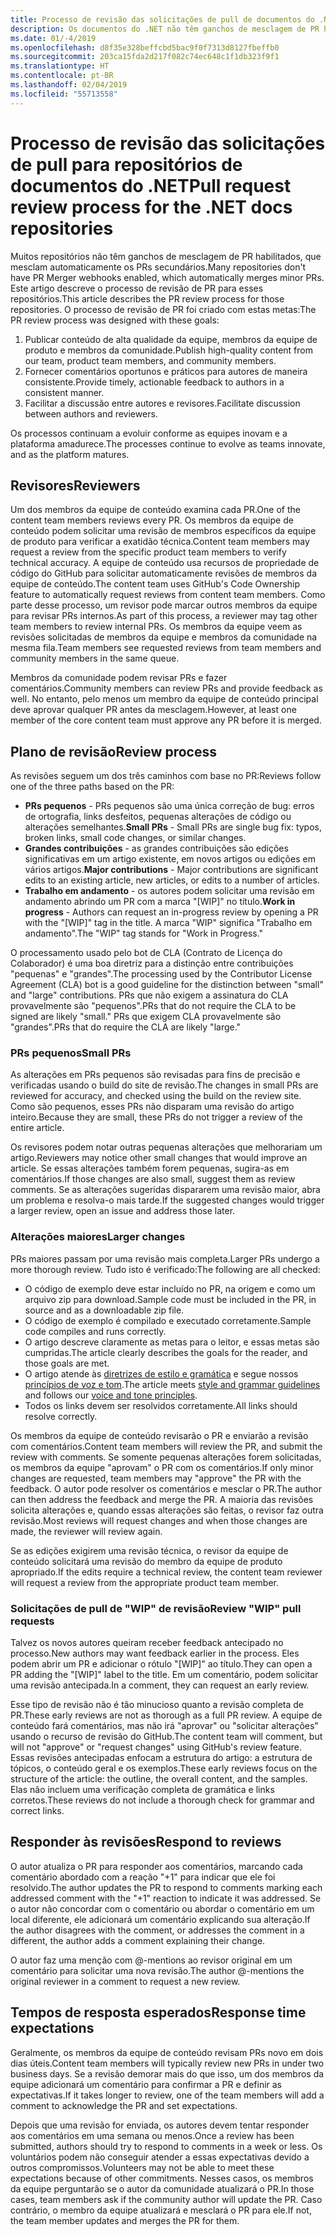 ```yaml
---
title: Processo de revisão das solicitações de pull de documentos do .NET
description: Os documentos do .NET não têm ganchos de mesclagem de PR habilitados. Este artigo descreve o processo de PR para esses repositórios
ms.date: 01/-4/2019
ms.openlocfilehash: d8f35e328beffcbd5bac9f0f7313d8127fbeffb0
ms.sourcegitcommit: 203ca15fda2d217f082c74ec648c1f1db323f9f1
ms.translationtype: HT
ms.contentlocale: pt-BR
ms.lasthandoff: 02/04/2019
ms.locfileid: "55713558"
---
```

# <a name="pull-request-review-process-for-the-net-docs-repositories"></a><span data-ttu-id="37d6c-104">Processo de revisão das solicitações de pull para repositórios de documentos do .NET</span><span class="sxs-lookup"><span data-stu-id="37d6c-104">Pull request review process for the .NET docs repositories</span></span>

<span data-ttu-id="37d6c-105">Muitos repositórios não têm ganchos de mesclagem de PR habilitados, que mesclam automaticamente os PRs secundários.</span><span class="sxs-lookup"><span data-stu-id="37d6c-105">Many repositories don't have PR Merger webhooks enabled, which automatically merges minor PRs.</span></span> <span data-ttu-id="37d6c-106">Este artigo descreve o processo de revisão de PR para esses repositórios.</span><span class="sxs-lookup"><span data-stu-id="37d6c-106">This article describes the PR review process for those repositories.</span></span> <span data-ttu-id="37d6c-107">O processo de revisão de PR foi criado com estas metas:</span><span class="sxs-lookup"><span data-stu-id="37d6c-107">The PR review process was designed with these goals:</span></span>

1. <span data-ttu-id="37d6c-108">Publicar conteúdo de alta qualidade da equipe, membros da equipe de produto e membros da comunidade.</span><span class="sxs-lookup"><span data-stu-id="37d6c-108">Publish high-quality content from our team, product team members, and community members.</span></span>
1. <span data-ttu-id="37d6c-109">Fornecer comentários oportunos e práticos para autores de maneira consistente.</span><span class="sxs-lookup"><span data-stu-id="37d6c-109">Provide timely, actionable feedback to authors in a consistent manner.</span></span>
1. <span data-ttu-id="37d6c-110">Facilitar a discussão entre autores e revisores.</span><span class="sxs-lookup"><span data-stu-id="37d6c-110">Facilitate discussion between authors and reviewers.</span></span>

<span data-ttu-id="37d6c-111">Os processos continuam a evoluir conforme as equipes inovam e a plataforma amadurece.</span><span class="sxs-lookup"><span data-stu-id="37d6c-111">The processes continue to evolve as teams innovate, and as the platform matures.</span></span>

## <a name="reviewers"></a><span data-ttu-id="37d6c-112">Revisores</span><span class="sxs-lookup"><span data-stu-id="37d6c-112">Reviewers</span></span>

<span data-ttu-id="37d6c-113">Um dos membros da equipe de conteúdo examina cada PR.</span><span class="sxs-lookup"><span data-stu-id="37d6c-113">One of the content team members reviews every PR.</span></span> <span data-ttu-id="37d6c-114">Os membros da equipe de conteúdo podem solicitar uma revisão de membros específicos da equipe de produto para verificar a exatidão técnica.</span><span class="sxs-lookup"><span data-stu-id="37d6c-114">Content team members may request a review from the specific product team members to verify technical accuracy.</span></span> <span data-ttu-id="37d6c-115">A equipe de conteúdo usa recursos de propriedade de código do GitHub para solicitar automaticamente revisões de membros da equipe de conteúdo.</span><span class="sxs-lookup"><span data-stu-id="37d6c-115">The content team uses GitHub's Code Ownership feature to automatically request reviews from content team members.</span></span> <span data-ttu-id="37d6c-116">Como parte desse processo, um revisor pode marcar outros membros da equipe para revisar PRs internos.</span><span class="sxs-lookup"><span data-stu-id="37d6c-116">As part of this process, a reviewer may tag other team members to review internal PRs.</span></span> <span data-ttu-id="37d6c-117">Os membros da equipe veem as revisões solicitadas de membros da equipe e membros da comunidade na mesma fila.</span><span class="sxs-lookup"><span data-stu-id="37d6c-117">Team members see requested reviews from team members and community members in the same queue.</span></span>

<span data-ttu-id="37d6c-118">Membros da comunidade podem revisar PRs e fazer comentários.</span><span class="sxs-lookup"><span data-stu-id="37d6c-118">Community members can review PRs and provide feedback as well.</span></span> <span data-ttu-id="37d6c-119">No entanto, pelo menos um membro da equipe de conteúdo principal deve aprovar qualquer PR antes da mesclagem.</span><span class="sxs-lookup"><span data-stu-id="37d6c-119">However, at least one member of the core content team must approve any PR before it is merged.</span></span>

## <a name="review-process"></a><span data-ttu-id="37d6c-120">Plano de revisão</span><span class="sxs-lookup"><span data-stu-id="37d6c-120">Review process</span></span>

<span data-ttu-id="37d6c-121">As revisões seguem um dos três caminhos com base no PR:</span><span class="sxs-lookup"><span data-stu-id="37d6c-121">Reviews follow one of the three paths based on the PR:</span></span>

- <span data-ttu-id="37d6c-122">**PRs pequenos** - PRs pequenos são uma única correção de bug: erros de ortografia, links desfeitos, pequenas alterações de código ou alterações semelhantes.</span><span class="sxs-lookup"><span data-stu-id="37d6c-122">**Small PRs** - Small PRs are single bug fix: typos, broken links, small code changes, or similar changes.</span></span>
- <span data-ttu-id="37d6c-123">**Grandes contribuições** - as grandes contribuições são edições significativas em um artigo existente, em novos artigos ou edições em vários artigos.</span><span class="sxs-lookup"><span data-stu-id="37d6c-123">**Major contributions** - Major contributions are significant edits to an existing article, new articles, or edits to a number of articles.</span></span>
- <span data-ttu-id="37d6c-124">**Trabalho em andamento** - os autores podem solicitar uma revisão em andamento abrindo um PR com a marca "[WIP]" no título.</span><span class="sxs-lookup"><span data-stu-id="37d6c-124">**Work in progress** - Authors can request an in-progress review by opening a PR with the "[WIP]" tag in the title.</span></span> <span data-ttu-id="37d6c-125">A marca "WIP" significa "Trabalho em andamento".</span><span class="sxs-lookup"><span data-stu-id="37d6c-125">The "WIP" tag stands for "Work in Progress."</span></span> 

<span data-ttu-id="37d6c-126">O processamento usado pelo bot de CLA (Contrato de Licença do Colaborador) é uma boa diretriz para a distinção entre contribuições "pequenas" e "grandes".</span><span class="sxs-lookup"><span data-stu-id="37d6c-126">The processing used by the Contributor License Agreement (CLA) bot is a good guideline for the distinction between "small" and "large" contributions.</span></span> <span data-ttu-id="37d6c-127">PRs que não exigem a assinatura do CLA provavelmente são "pequenos".</span><span class="sxs-lookup"><span data-stu-id="37d6c-127">PRs that do not require the CLA to be signed are likely "small."</span></span> <span data-ttu-id="37d6c-128">PRs que exigem CLA provavelmente são "grandes".</span><span class="sxs-lookup"><span data-stu-id="37d6c-128">PRs that do require the CLA are likely "large."</span></span>

### <a name="small-prs"></a><span data-ttu-id="37d6c-129">PRs pequenos</span><span class="sxs-lookup"><span data-stu-id="37d6c-129">Small PRs</span></span>

<span data-ttu-id="37d6c-130">As alterações em PRs pequenos são revisadas para fins de precisão e verificadas usando o build do site de revisão.</span><span class="sxs-lookup"><span data-stu-id="37d6c-130">The changes in small PRs are reviewed for accuracy, and checked using the build on the review site.</span></span> <span data-ttu-id="37d6c-131">Como são pequenos, esses PRs não disparam uma revisão do artigo inteiro.</span><span class="sxs-lookup"><span data-stu-id="37d6c-131">Because they are small, these PRs do not trigger a review of the entire article.</span></span> 

<span data-ttu-id="37d6c-132">Os revisores podem notar outras pequenas alterações que melhorariam um artigo.</span><span class="sxs-lookup"><span data-stu-id="37d6c-132">Reviewers may notice other small changes that would improve an article.</span></span> <span data-ttu-id="37d6c-133">Se essas alterações também forem pequenas, sugira-as em comentários.</span><span class="sxs-lookup"><span data-stu-id="37d6c-133">If those changes are also small, suggest them as review comments.</span></span> <span data-ttu-id="37d6c-134">Se as alterações sugeridas dispararem uma revisão maior, abra um problema e resolva-o mais tarde.</span><span class="sxs-lookup"><span data-stu-id="37d6c-134">If the suggested changes would trigger a larger review, open an issue and address those later.</span></span> 

### <a name="larger-changes"></a><span data-ttu-id="37d6c-135">Alterações maiores</span><span class="sxs-lookup"><span data-stu-id="37d6c-135">Larger changes</span></span>

<span data-ttu-id="37d6c-136">PRs maiores passam por uma revisão mais completa.</span><span class="sxs-lookup"><span data-stu-id="37d6c-136">Larger PRs undergo a more thorough review.</span></span> <span data-ttu-id="37d6c-137">Tudo isto é verificado:</span><span class="sxs-lookup"><span data-stu-id="37d6c-137">The following are all checked:</span></span>

- <span data-ttu-id="37d6c-138">O código de exemplo deve estar incluído no PR, na origem e como um arquivo zip para download.</span><span class="sxs-lookup"><span data-stu-id="37d6c-138">Sample code must be included in the PR, in source and as a downloadable zip file.</span></span>
- <span data-ttu-id="37d6c-139">O código de exemplo é compilado e executado corretamente.</span><span class="sxs-lookup"><span data-stu-id="37d6c-139">Sample code compiles and runs correctly.</span></span>
- <span data-ttu-id="37d6c-140">O artigo descreve claramente as metas para o leitor, e essas metas são cumpridas.</span><span class="sxs-lookup"><span data-stu-id="37d6c-140">The article clearly describes the goals for the reader, and those goals are met.</span></span>
- <span data-ttu-id="37d6c-141">O artigo atende às [diretrizes de estilo e gramática](dotnet-style-guide.md) e segue nossos [princípios de voz e tom](dotnet-voice-tone.md).</span><span class="sxs-lookup"><span data-stu-id="37d6c-141">The article meets [style and grammar guidelines](dotnet-style-guide.md) and follows our [voice and tone principles](dotnet-voice-tone.md).</span></span>
- <span data-ttu-id="37d6c-142">Todos os links devem ser resolvidos corretamente.</span><span class="sxs-lookup"><span data-stu-id="37d6c-142">All links should resolve correctly.</span></span>

<span data-ttu-id="37d6c-143">Os membros da equipe de conteúdo revisarão o PR e enviarão a revisão com comentários.</span><span class="sxs-lookup"><span data-stu-id="37d6c-143">Content team members will review the PR, and submit the review with comments.</span></span> <span data-ttu-id="37d6c-144">Se somente pequenas alterações forem solicitadas, os membros da equipe "aprovam" o PR com os comentários.</span><span class="sxs-lookup"><span data-stu-id="37d6c-144">If only minor changes are requested, team members may "approve" the PR with the feedback.</span></span> <span data-ttu-id="37d6c-145">O autor pode resolver os comentários e mesclar o PR.</span><span class="sxs-lookup"><span data-stu-id="37d6c-145">The author can then address the feedback and merge the PR.</span></span> <span data-ttu-id="37d6c-146">A maioria das revisões solicita alterações e, quando essas alterações são feitas, o revisor faz outra revisão.</span><span class="sxs-lookup"><span data-stu-id="37d6c-146">Most reviews will request changes and when those changes are made, the reviewer will review again.</span></span>

<span data-ttu-id="37d6c-147">Se as edições exigirem uma revisão técnica, o revisor da equipe de conteúdo solicitará uma revisão do membro da equipe de produto apropriado.</span><span class="sxs-lookup"><span data-stu-id="37d6c-147">If the edits require a technical review, the content team reviewer will request a review from the appropriate product team member.</span></span>

### <a name="review-wip-pull-requests"></a><span data-ttu-id="37d6c-148">Solicitações de pull de "WIP" de revisão</span><span class="sxs-lookup"><span data-stu-id="37d6c-148">Review "WIP" pull requests</span></span>

<span data-ttu-id="37d6c-149">Talvez os novos autores queiram receber feedback antecipado no processo.</span><span class="sxs-lookup"><span data-stu-id="37d6c-149">New authors may want feedback earlier in the process.</span></span> <span data-ttu-id="37d6c-150">Eles podem abrir um PR e adicionar o rótulo "[WIP]" ao título.</span><span class="sxs-lookup"><span data-stu-id="37d6c-150">They can open a PR adding the "[WIP]" label to the title.</span></span> <span data-ttu-id="37d6c-151">Em um comentário, podem solicitar uma revisão antecipada.</span><span class="sxs-lookup"><span data-stu-id="37d6c-151">In a comment, they can request an early review.</span></span>

<span data-ttu-id="37d6c-152">Esse tipo de revisão não é tão minucioso quanto a revisão completa de PR.</span><span class="sxs-lookup"><span data-stu-id="37d6c-152">These early reviews are not as thorough as a full PR review.</span></span> <span data-ttu-id="37d6c-153">A equipe de conteúdo fará comentários, mas não irá "aprovar" ou "solicitar alterações" usando o recurso de revisão do GitHub.</span><span class="sxs-lookup"><span data-stu-id="37d6c-153">The content team will comment, but will not "approve" or "request changes" using GitHub's review feature.</span></span> <span data-ttu-id="37d6c-154">Essas revisões antecipadas enfocam a estrutura do artigo: a estrutura de tópicos, o conteúdo geral e os exemplos.</span><span class="sxs-lookup"><span data-stu-id="37d6c-154">These early reviews focus on the structure of the article: the outline, the overall content, and the samples.</span></span> <span data-ttu-id="37d6c-155">Elas não incluem uma verificação completa de gramática e links corretos.</span><span class="sxs-lookup"><span data-stu-id="37d6c-155">These reviews do not include a thorough check for grammar and correct links.</span></span>

## <a name="respond-to-reviews"></a><span data-ttu-id="37d6c-156">Responder às revisões</span><span class="sxs-lookup"><span data-stu-id="37d6c-156">Respond to reviews</span></span>

<span data-ttu-id="37d6c-157">O autor atualiza o PR para responder aos comentários, marcando cada comentário abordado com a reação "+1" para indicar que ele foi resolvido.</span><span class="sxs-lookup"><span data-stu-id="37d6c-157">The author updates the PR to respond to comments marking each addressed comment with the "+1" reaction to indicate it was addressed.</span></span> <span data-ttu-id="37d6c-158">Se o autor não concordar com o comentário ou abordar o comentário em um local diferente, ele adicionará um comentário explicando sua alteração.</span><span class="sxs-lookup"><span data-stu-id="37d6c-158">If the author disagrees with the comment, or addresses the comment in a different, the author adds a comment explaining their change.</span></span>

<span data-ttu-id="37d6c-159">O autor faz uma menção com @-mentions ao revisor original em um comentário para solicitar uma nova revisão.</span><span class="sxs-lookup"><span data-stu-id="37d6c-159">The author @-mentions the original reviewer in a comment to request a new review.</span></span> 

## <a name="response-time-expectations"></a><span data-ttu-id="37d6c-160">Tempos de resposta esperados</span><span class="sxs-lookup"><span data-stu-id="37d6c-160">Response time expectations</span></span>

<span data-ttu-id="37d6c-161">Geralmente, os membros da equipe de conteúdo revisam PRs novo em dois dias úteis.</span><span class="sxs-lookup"><span data-stu-id="37d6c-161">Content team members will typically review new PRs in under two business days.</span></span> <span data-ttu-id="37d6c-162">Se a revisão demorar mais do que isso, um dos membros da equipe adicionará um comentário para confirmar a PR e definir as expectativas.</span><span class="sxs-lookup"><span data-stu-id="37d6c-162">If it takes longer to review, one of the team members will add a comment to acknowledge the PR and set expectations.</span></span>

<span data-ttu-id="37d6c-163">Depois que uma revisão for enviada, os autores devem tentar responder aos comentários em uma semana ou menos.</span><span class="sxs-lookup"><span data-stu-id="37d6c-163">Once a review has been submitted, authors should try to respond to comments in a week or less.</span></span> <span data-ttu-id="37d6c-164">Os voluntários podem não conseguir atender a essas expectativas devido a outros compromissos.</span><span class="sxs-lookup"><span data-stu-id="37d6c-164">Volunteers may not be able to meet these expectations because of other commitments.</span></span> <span data-ttu-id="37d6c-165">Nesses casos, os membros da equipe perguntarão se o autor da comunidade atualizará o PR.</span><span class="sxs-lookup"><span data-stu-id="37d6c-165">In those cases, team members ask if the community author will update the PR.</span></span> <span data-ttu-id="37d6c-166">Caso contrário, o membro da equipe atualizará e mesclará o PR para ele.</span><span class="sxs-lookup"><span data-stu-id="37d6c-166">If not, the team member updates and merges the PR for them.</span></span>
